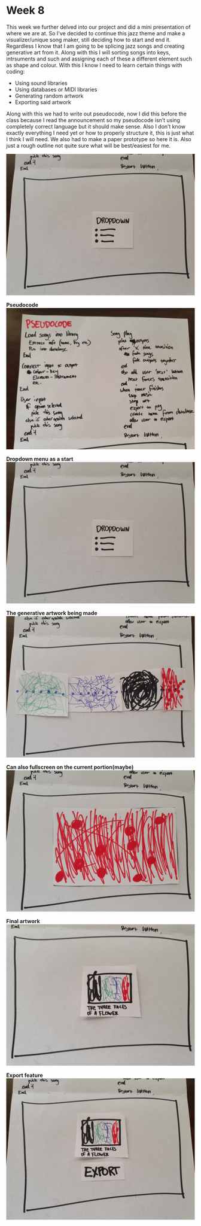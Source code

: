 # Week 8

This week we further delved into our project and did a mini presentation of where we are at. So I've decided to continue this jazz theme and make a visualizer/unique song maker, still deciding how to start and end it. Regardless I know that I am going to be splicing jazz songs and creating generative art from it. Along with this I will sorting songs into keys, intrsuments and such and assigning each of these a different element such as shape and colour. 
With this I know I need to learn certain things with coding:
- Using sound libraries
- Using databases or MIDI libraries
- Generating random artwork
- Exporting said artwork

Along with this we had to write out pseudocode, now I did this before the class because I read the announcement so my pseudocode isn’t using completely correct language but it should make sense. Also I don’t know exactly everything I need yet or how to properly structure it, this is just what I think I will need. We also had to make a paper prototype so here it is. Also just a rough outline not quite sure what will be best/easiest for me.

![](paperprototype.gif)

**Pseudocode**
![](20200917_151524.jpg)

**Dropdown menu as a start**
![](20200917_151541.jpg)

**The generative artwork being made**
![](20200917_151606.jpg)

**Can also fullscreen on the current portion(maybe)**
![](20200917_151616.jpg)

**Final artwork**
![](20200917_151625.jpg)

**Export feature**
![](20200917_151636.jpg)
